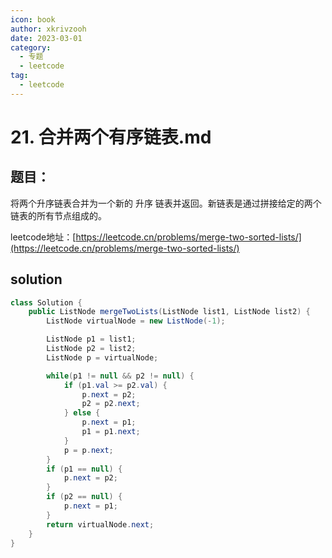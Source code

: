 ```yaml
---
icon: book
author: xkrivzooh
date: 2023-03-01
category:
  - 专题
  - leetcode
tag:
  - leetcode
---
```


# 21. 合并两个有序链表.md

## 题目：

将两个升序链表合并为一个新的 升序 链表并返回。新链表是通过拼接给定的两个链表的所有节点组成的。

leetcode地址：[https://leetcode.cn/problems/merge-two-sorted-lists/](https://leetcode.cn/problems/merge-two-sorted-lists/)


## solution

```java
class Solution {
    public ListNode mergeTwoLists(ListNode list1, ListNode list2) {
        ListNode virtualNode = new ListNode(-1);

        ListNode p1 = list1;
        ListNode p2 = list2;
        ListNode p = virtualNode;

        while(p1 != null && p2 != null) {
            if (p1.val >= p2.val) {
                p.next = p2;
                p2 = p2.next;
            } else {
                p.next = p1;
                p1 = p1.next;
            }
            p = p.next;
        }
        if (p1 == null) {
            p.next = p2;
        }
        if (p2 == null) {
            p.next = p1;
        }
        return virtualNode.next;
    }
}
```
